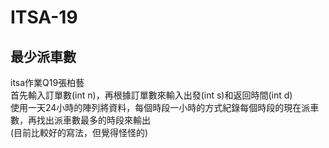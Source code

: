 # ITSA-19
## 最少派車數  
itsa作業Q19張柏藝  
首先輸入訂單數(int n)，再根據訂單數來輸入出發(int s)和返回時間(int d)  
使用一天24小時的陣列將資料，每個時段一小時的方式紀錄每個時段的現在派車數，再找出派車數最多的時段來輸出  
(目前比較好的寫法，但覺得怪怪的)
